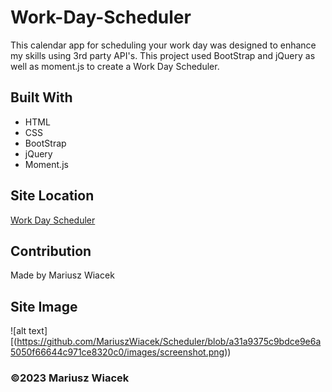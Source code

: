 # Work-Day-Scheduler
This calendar app for scheduling your work day was designed to enhance my skills using 3rd party API's. This project used BootStrap and jQuery as well as moment.js to create a Work Day Scheduler.

## Built With
* HTML
* CSS
* BootStrap
* jQuery
* Moment.js

## Site Location
[Work Day Scheduler](https://mariuszwiacek.github.io/Scheduler/)

## Contribution
Made by Mariusz Wiacek

## Site Image
![alt text][(https://github.com/MariuszWiacek/Scheduler/blob/a31a9375c9bdce9e6a5050f66644c971ce8320c0/images/screenshot.png))

### ©️2023 Mariusz Wiacek
